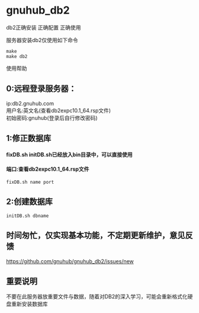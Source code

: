 gnuhub_db2
==========

db2正确安装 正确配置 正确使用  


服务器安装db2仅使用如下命令  
```
make
make db2
```
使用帮助
## 0:远程登录服务器：

ip:db2.gnuhub.com  
用户名:英文名(查看db2expc10.1_64.rsp文件)  
初始密码:gnuhub(登录后自行修改密码)  

## 1:修正数据库   
#### fixDB.sh initDB.sh已经放入bin目录中，可以直接使用  
#### 端口:查看db2expc10.1_64.rsp文件  
```
fixDB.sh name port
```
## 2:创建数据库   
```
initDB.sh dbname
```

## 时间匆忙，仅实现基本功能，不定期更新维护，意见反馈

https://github.com/gnuhub/gnuhub_db2/issues/new

## 重要说明
不要在此服务器放重要文件与数据，随着对DB2的深入学习，可能会重新格式化硬盘重新安装数据库  

